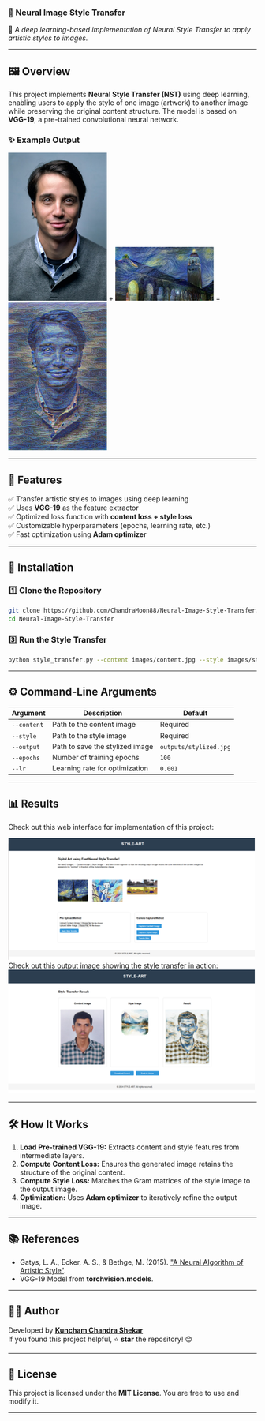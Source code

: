 ### **📌 Neural Image Style Transfer**  
🚀 *A deep learning-based implementation of Neural Style Transfer to apply artistic styles to images.*  

---

## **🖼️ Overview**  
This project implements **Neural Style Transfer (NST)** using deep learning, enabling users to apply the style of one image (artwork) to another image while preserving the original content structure. The model is based on **VGG-19**, a pre-trained convolutional neural network.

### **✨ Example Output**
<img src="static/content2.jpg" width="200">   +    <img src="static/style1.png" width="200">    =     <img src="static/styled_image.jpg" width="200">

---

## **📌 Features**  
✅ Transfer artistic styles to images using deep learning  
✅ Uses **VGG-19** as the feature extractor  
✅ Optimized loss function with **content loss + style loss**  
✅ Customizable hyperparameters (epochs, learning rate, etc.)  
✅ Fast optimization using **Adam optimizer**  

---

## **🚀 Installation**
### **1️⃣ Clone the Repository**
```bash
git clone https://github.com/ChandraMoon88/Neural-Image-Style-Transfer.git
cd Neural-Image-Style-Transfer
```

### **3️⃣ Run the Style Transfer**
```bash
python style_transfer.py --content images/content.jpg --style images/style.jpg --output outputs/stylized.jpg
```

---

## **⚙️ Command-Line Arguments**
| Argument          | Description                                 | Default |
|------------------|-------------------------------------|---------|
| `--content`      | Path to the content image           | Required |
| `--style`        | Path to the style image             | Required |
| `--output`       | Path to save the stylized image     | `outputs/stylized.jpg` |
| `--epochs`       | Number of training epochs          | `100` |
| `--lr`          | Learning rate for optimization     | `0.001` |

---

## **📊 Results**

Check out this web interface for implementation of this project:

<img src="static/web.png" width="500">
Check out this output image showing the style transfer in action:

<img src="static/output.png" width="500">

---

## **🛠️ How It Works**
1. **Load Pre-trained VGG-19:** Extracts content and style features from intermediate layers.  
2. **Compute Content Loss:** Ensures the generated image retains the structure of the original content.  
3. **Compute Style Loss:** Matches the Gram matrices of the style image to the output image.  
4. **Optimization:** Uses **Adam optimizer** to iteratively refine the output image.

---

## **📚 References**
- Gatys, L. A., Ecker, A. S., & Bethge, M. (2015). ["A Neural Algorithm of Artistic Style"](https://arxiv.org/abs/1508.06576).
- VGG-19 Model from **torchvision.models**.

---

## **👨‍💻 Author**
Developed by **[Kuncham Chandra Shekar](https://github.com/ChandraMoon88)**  
If you found this project helpful, ⭐ **star** the repository! 😊  

---

## **📝 License**
This project is licensed under the **MIT License**. You are free to use and modify it.  

---

